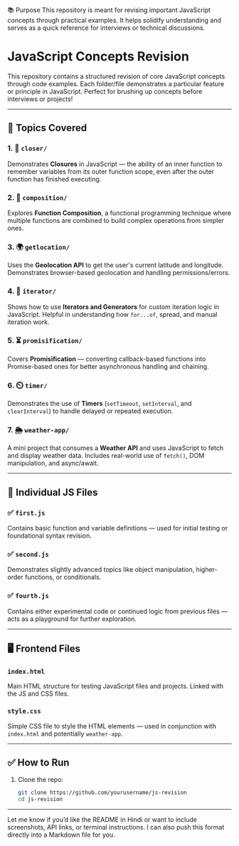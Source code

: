 📚 Purpose
This repository is meant for revising important JavaScript concepts through practical examples. It helps solidify understanding and serves as a quick reference for interviews or technical discussions.

# JavaScript Concepts Revision

This repository contains a structured revision of core JavaScript concepts through code examples. Each folder/file demonstrates a particular feature or principle in JavaScript. Perfect for brushing up concepts before interviews or projects!

---

## 🔧 Topics Covered

### 1. 📌 `closer/`
Demonstrates **Closures** in JavaScript — the ability of an inner function to remember variables from its outer function scope, even after the outer function has finished executing.

### 2. 🧩 `composition/`
Explores **Function Composition**, a functional programming technique where multiple functions are combined to build complex operations from simpler ones.

### 3. 🌍 `getlocation/`
Uses the **Geolocation API** to get the user's current latitude and longitude. Demonstrates browser-based geolocation and handling permissions/errors.

### 4. 🔁 `iterator/`
Shows how to use **Iterators and Generators** for custom iteration logic in JavaScript. Helpful in understanding how `for...of`, spread, and manual iteration work.

### 5. ⏳ `promisification/`
Covers **Promisification** — converting callback-based functions into Promise-based ones for better asynchronous handling and chaining.

### 6. ⏲️ `timer/`
Demonstrates the use of **Timers** (`setTimeout`, `setInterval`, and `clearInterval`) to handle delayed or repeated execution.

### 7. 🌦️ `weather-app/`
A mini project that consumes a **Weather API** and uses JavaScript to fetch and display weather data. Includes real-world use of `fetch()`, DOM manipulation, and async/await.

---

## 🧪 Individual JS Files

### ✅ `first.js`
Contains basic function and variable definitions — used for initial testing or foundational syntax revision.

### ✅ `second.js`
Demonstrates slightly advanced topics like object manipulation, higher-order functions, or conditionals.

### ✅ `fourth.js`
Contains either experimental code or continued logic from previous files — acts as a playground for further exploration.

---

## 🖥️ Frontend Files

### `index.html`
Main HTML structure for testing JavaScript files and projects. Linked with the JS and CSS files.

### `style.css`
Simple CSS file to style the HTML elements — used in conjunction with `index.html` and potentially `weather-app`.

---

## ✅ How to Run

1. Clone the repo:
   ```bash
   git clone https://github.com/yourusername/js-revision
   cd js-revision

   
---

Let me know if you’d like the README in Hindi or want to include screenshots, API links, or terminal instructions. I can also push this format directly into a Markdown file for you.

